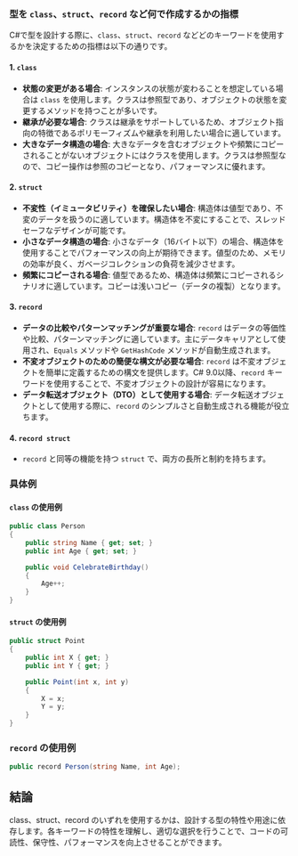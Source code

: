 ### 型を `class`、`struct`、`record` など何で作成するかの指標

C#で型を設計する際に、`class`、`struct`、`record` などどのキーワードを使用するかを決定するための指標は以下の通りです。

#### 1. `class`
- **状態の変更がある場合**: インスタンスの状態が変わることを想定している場合は `class` を使用します。クラスは参照型であり、オブジェクトの状態を変更するメソッドを持つことが多いです。
- **継承が必要な場合**: クラスは継承をサポートしているため、オブジェクト指向の特徴であるポリモーフィズムや継承を利用したい場合に適しています。
- **大きなデータ構造の場合**: 大きなデータを含むオブジェクトや頻繁にコピーされることがないオブジェクトにはクラスを使用します。クラスは参照型なので、コピー操作は参照のコピーとなり、パフォーマンスに優れます。

#### 2. `struct`
- **不変性（イミュータビリティ）を確保したい場合**: 構造体は値型であり、不変のデータを扱うのに適しています。構造体を不変にすることで、スレッドセーフなデザインが可能です。
- **小さなデータ構造の場合**: 小さなデータ（16バイト以下）の場合、構造体を使用することでパフォーマンスの向上が期待できます。値型のため、メモリの効率が良く、ガベージコレクションの負荷を減少させます。
- **頻繁にコピーされる場合**: 値型であるため、構造体は頻繁にコピーされるシナリオに適しています。コピーは浅いコピー（データの複製）となります。

#### 3. `record`
- **データの比較やパターンマッチングが重要な場合**: `record` はデータの等価性や比較、パターンマッチングに適しています。主にデータキャリアとして使用され、`Equals` メソッドや `GetHashCode` メソッドが自動生成されます。
- **不変オブジェクトのための簡便な構文が必要な場合**: `record` は不変オブジェクトを簡単に定義するための構文を提供します。C# 9.0以降、`record` キーワードを使用することで、不変オブジェクトの設計が容易になります。
- **データ転送オブジェクト（DTO）として使用する場合**: データ転送オブジェクトとして使用する際に、`record` のシンプルさと自動生成される機能が役立ちます。

#### 4. `record struct`
- `record` と同等の機能を持つ `struct` で、両方の長所と制約を持ちます。

### 具体例

#### `class` の使用例
```csharp
public class Person
{
    public string Name { get; set; }
    public int Age { get; set; }

    public void CelebrateBirthday()
    {
        Age++;
    }
}
```

#### `struct` の使用例
```csharp
public struct Point
{
    public int X { get; }
    public int Y { get; }

    public Point(int x, int y)
    {
        X = x;
        Y = y;
    }
}
```

### `record` の使用例
```csharp
public record Person(string Name, int Age);
```

## 結論

class、struct、record のいずれを使用するかは、設計する型の特性や用途に依存します。各キーワードの特性を理解し、適切な選択を行うことで、コードの可読性、保守性、パフォーマンスを向上させることができます。